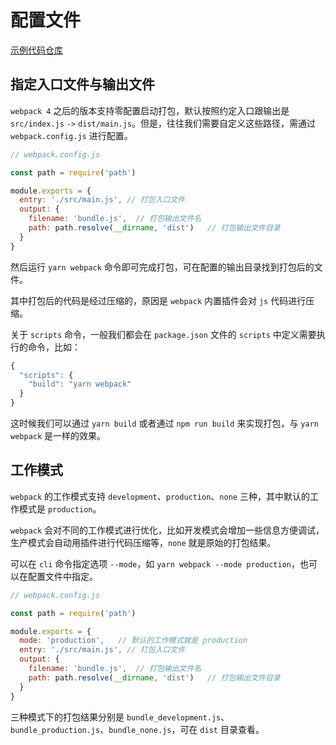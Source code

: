 # 配置文件

[示例代码仓库](https://github.com/jwchan1996/webpack-play/blob/main/02-configuration)

## 指定入口文件与输出文件

`webpack 4` 之后的版本支持零配置启动打包，默认按照约定入口跟输出是 `src/index.js` `->` `dist/main.js`。但是，往往我们需要自定义这些路径，需通过 `webpack.config.js` 进行配置。

```javascript
// webpack.config.js

const path = require('path')

module.exports = {
  entry: './src/main.js', // 打包入口文件
  output: {
    filename: 'bundle.js',  // 打包输出文件名
    path: path.resolve(__dirname, 'dist')   // 打包输出文件目录
  }
}
```

然后运行 `yarn webpack` 命令即可完成打包，可在配置的输出目录找到打包后的文件。

其中打包后的代码是经过压缩的，原因是 `webpack` 内置插件会对 `js` 代码进行压缩。

关于 `scripts` 命令，一般我们都会在 `package.json` 文件的 `scripts` 中定义需要执行的命令，比如：

```javascript
{
  "scripts": {
    "build": "yarn webpack"
  }
}
```

这时候我们可以通过 `yarn build` 或者通过 `npm run build` 来实现打包，与 `yarn webpack` 是一样的效果。

## 工作模式

`webpack` 的工作模式支持 `development`、`production`、`none` 三种，其中默认的工作模式是 `production`。

`webpack` 会对不同的工作模式进行优化，比如开发模式会增加一些信息方便调试，生产模式会自动用插件进行代码压缩等，`none` 就是原始的打包结果。

可以在 `cli` 命令指定选项 `--mode`，如 `yarn webpack --mode production`，也可以在配置文件中指定。

```javascript
// webpack.config.js

const path = require('path')

module.exports = {
  mode: 'production',   // 默认的工作模式就是 production
  entry: './src/main.js', // 打包入口文件
  output: {
    filename: 'bundle.js',  // 打包输出文件名
    path: path.resolve(__dirname, 'dist')   // 打包输出文件目录
  }
}
```

三种模式下的打包结果分别是 `bundle_development.js`、`bundle_production.js`、`bundle_none.js`，可在 `dist` 目录查看。